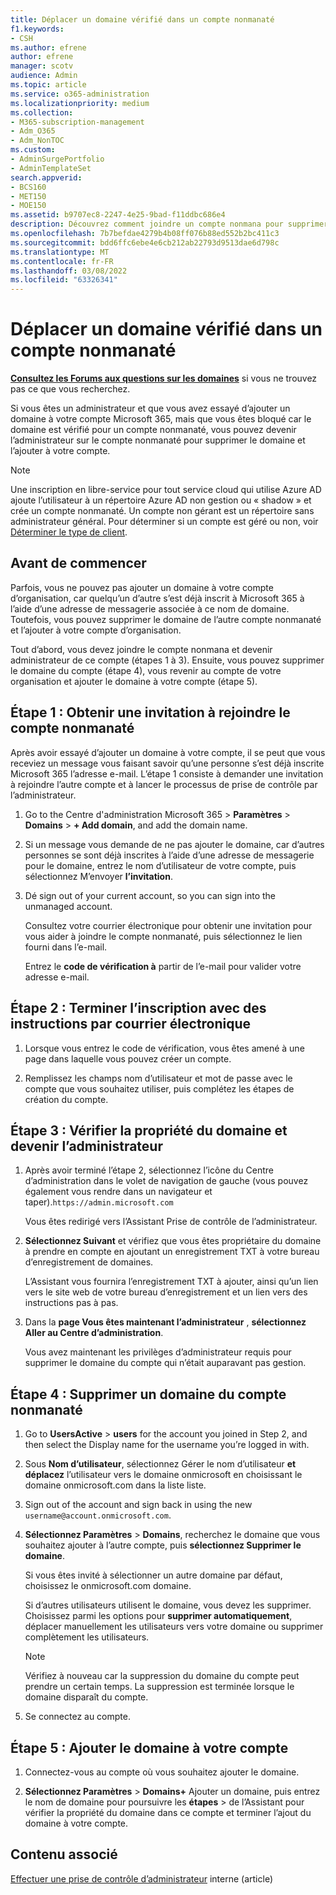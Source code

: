 ```yaml
---
title: Déplacer un domaine vérifié dans un compte nonmanaté
f1.keywords:
- CSH
ms.author: efrene
author: efrene
manager: scotv
audience: Admin
ms.topic: article
ms.service: o365-administration
ms.localizationpriority: medium
ms.collection:
- M365-subscription-management
- Adm_O365
- Adm_NonTOC
ms.custom:
- AdminSurgePortfolio
- AdminTemplateSet
search.appverid:
- BCS160
- MET150
- MOE150
ms.assetid: b9707ec8-2247-4e25-9bad-f11ddbc686e4
description: Découvrez comment joindre un compte nonmana pour supprimer le domaine du compte et ajouter le domaine à votre compte.
ms.openlocfilehash: 7b7befdae4279b4b08ff076b88ed552b2bc411c3
ms.sourcegitcommit: bdd6ffc6ebe4e6cb212ab22793d9513dae6d798c
ms.translationtype: MT
ms.contentlocale: fr-FR
ms.lasthandoff: 03/08/2022
ms.locfileid: "63326341"
---
```

# <a name="move-a-domain-verified-in-an-unmanaged-account"></a>Déplacer un domaine vérifié dans un compte nonmanaté

 **[Consultez les Forums aux questions sur les domaines](../setup/domains-faq.yml)** si vous ne trouvez pas ce que vous recherchez.

Si vous êtes un administrateur et que vous avez essayé d’ajouter un domaine à votre compte Microsoft 365, mais que vous êtes bloqué car le domaine est vérifié pour un compte nonmanaté, vous pouvez devenir l’administrateur sur le compte nonmanaté pour supprimer le domaine et l’ajouter à votre compte.

> [!NOTE]
> Une inscription en libre-service pour tout service cloud qui utilise Azure AD ajoute l’utilisateur à un répertoire Azure AD non gestion ou « shadow » et crée un compte nonmanaté. Un compte non gérant est un répertoire sans administrateur général. Pour déterminer si un compte est géré ou non, voir [Déterminer le type de client](/power-platform/admin/powerapps-gdpr-dsr-guide-systemlogs#determining-tenant-type).
  
## <a name="before-you-begin"></a>Avant de commencer

Parfois, vous ne pouvez pas ajouter un domaine à votre compte d’organisation, car quelqu’un d’autre s’est déjà inscrit à Microsoft 365 à l’aide d’une adresse de messagerie associée à ce nom de domaine. Toutefois, vous pouvez supprimer le domaine de l’autre compte nonmanaté et l’ajouter à votre compte d’organisation.

Tout d’abord, vous devez joindre le compte nonmana et devenir administrateur de ce compte (étapes 1 à 3). Ensuite, vous pouvez supprimer le domaine du compte (étape 4), vous revenir au compte de votre organisation et ajouter le domaine à votre compte (étape 5).

## <a name="step-1-get-an-invitation-to-join-the-unmanaged-account"></a>Étape 1 : Obtenir une invitation à rejoindre le compte nonmanaté

Après avoir essayé d’ajouter un domaine à votre compte, il se peut que vous receviez un message vous faisant savoir qu’une personne s’est déjà inscrite Microsoft 365 l’adresse e-mail. L’étape 1 consiste à demander une invitation à rejoindre l’autre compte et à lancer le processus de prise de contrôle par l’administrateur.

1. Go to the Centre d'administration Microsoft 365 > **Paramètres** >  **Domains** > **+ Add domain**, and add the domain name.

1. Si un message vous demande de ne pas ajouter le domaine, car d’autres personnes se sont déjà inscrites à l’aide d’une adresse de messagerie pour le domaine, entrez le nom d’utilisateur de votre compte, puis sélectionnez M’envoyer **l’invitation**.

1. Dé sign out of your current account, so you can sign into the unmanaged account.

    Consultez votre courrier électronique pour obtenir une invitation pour vous aider à joindre le compte nonmanaté, puis sélectionnez le lien fourni dans l’e-mail.

    Entrez le **code de vérification à** partir de l’e-mail pour valider votre adresse e-mail.

## <a name="step-2-complete-signup-with-email-instructions"></a>Étape 2 : Terminer l’inscription avec des instructions par courrier électronique

1. Lorsque vous entrez le code de vérification, vous êtes amené à une page dans laquelle vous pouvez créer un compte.

2. Remplissez les champs nom d’utilisateur et mot de passe avec le compte que vous souhaitez utiliser, puis complétez les étapes de création du compte.

## <a name="step-3-verify-domain-ownership-and-become-the-admin"></a>Étape 3 : Vérifier la propriété du domaine et devenir l’administrateur

1. Après avoir terminé l’étape 2, sélectionnez l’icône du Centre d’administration dans le volet de navigation de gauche (vous pouvez également vous rendre dans un navigateur et taper).`https://admin.microsoft.com`

    Vous êtes redirigé vers l’Assistant Prise de contrôle de l’administrateur.

1. **Sélectionnez Suivant** et vérifiez que vous êtes propriétaire du domaine à prendre en compte en ajoutant un enregistrement TXT à votre bureau d’enregistrement de domaines.

    L’Assistant vous fournira l’enregistrement TXT à ajouter, ainsi qu’un lien vers le site web de votre bureau d’enregistrement et un lien vers des instructions pas à pas.

1. Dans la **page Vous êtes maintenant l’administrateur** , **sélectionnez Aller au Centre d’administration**.

    Vous avez maintenant les privilèges d’administrateur requis pour supprimer le domaine du compte qui n’était auparavant pas gestion.

## <a name="step-4-remove-a-domain-from-the-unmanaged-account"></a>Étape 4 : Supprimer un domaine du compte nonmanaté

1. Go to **UsersActive** >  **users** for the account you joined in Step 2, and then select the Display name for the username you’re logged in with.

1. Sous **Nom d’utilisateur**, sélectionnez Gérer le nom d’utilisateur **et déplacez** l’utilisateur vers le domaine onmicrosoft en choisissant le domaine onmicrosoft.com dans la liste liste.

1. Sign out of the account and sign back in using the new `username@account.onmicrosoft.com`.

1. **Sélectionnez Paramètres** >  **Domains**, recherchez le domaine que vous souhaitez ajouter à l’autre compte, puis **sélectionnez Supprimer le domaine**.

    Si vous êtes invité à sélectionner un autre domaine par défaut, choisissez le onmicrosoft.com domaine.

    Si d’autres utilisateurs utilisent le domaine, vous devez les supprimer. Choisissez parmi les options pour **supprimer automatiquement**, déplacer manuellement les utilisateurs vers votre domaine ou supprimer complètement les utilisateurs.

   > [!NOTE]
   > Vérifiez à nouveau car la suppression du domaine du compte peut prendre un certain temps. La suppression est terminée lorsque le domaine disparaît du compte.

1. Se connectez au compte.

## <a name="step-5-add-the-domain-to-your-account"></a>Étape 5 : Ajouter le domaine à votre compte

1. Connectez-vous au compte où vous souhaitez ajouter le domaine.

1. **Sélectionnez Paramètres** >  **Domains+** Ajouter un domaine, puis entrez le nom de domaine pour poursuivre les **étapes** >  de l’Assistant pour vérifier la propriété du domaine dans ce compte et terminer l’ajout du domaine à votre compte.
  
## <a name="related-content"></a>Contenu associé

[Effectuer une prise de contrôle d’administrateur](become-the-admin.md) interne (article)
